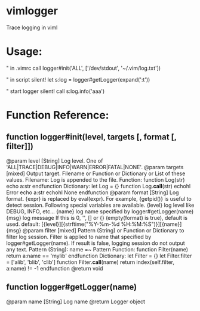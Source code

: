 # vimlogger
Trace logging in viml

# Usage:
  " in .vimrc
  call logger#init('ALL', ['/dev/stdout', '~/.vim/log.txt'])

  " in script
  silent! let s:log = logger#getLogger(expand('<sfile>:t'))

  " start logger
  silent! call s:log.info('aaa')

# Function Reference:

##  function logger#init(level, targets [, format [, filter]])
  @param level [String]
    Log level.  One of 'ALL|TRACE|DEBUG|INFO|WARN|ERROR|FATAL|NONE'.
  @param targets [mixed]
    Output target.  Filename or Function or Dictionary or List of these
    values.
    Filename:
      Log is appended to the file.
    Function:
      function Log(str)
        echo a:str
      endfunction
    Dictionary:
      let Log = {}
      function Log.__call__(str)
        echohl Error
        echo a:str
        echohl None
      endfunction
  @param format [String]
    Log format.  {expr} is replaced by eval(expr).  For example, {getpid()}
    is useful to detect session.  Following special variables are available.
    {level}   log level like DEBUG, INFO, etc...
    {name}    log name specified by logger#getLogger(name)
    {msg}     log message
    If this is 0, '', [] or {} (empty(format) is true), default is used.
    default:  [{level}][{strftime("%Y-%m-%d %H:%M:%S")}][{name}] {msg}
  @param filter [mixed]
    Pattern (String) or Function or Dictionary to filter log session.
    Filter is applied to name that specified by logger#getLogger(name).  If
    result is false, logging session do not output any text.
    Pattern (String):
      name =~ Pattern
    Function:
      function Filter(name)
        return a:name == 'mylib'
      endfunction
    Dictionary:
      let Filter = {}
      let Filter.filter = ['alib', 'blib', 'clib']
      function Filter.__call__(name)
        return index(self.filter, a:name) != -1
      endfunction
  @return void

##  function logger#getLogger(name)
  @param name [String] Log name
  @return Logger object
